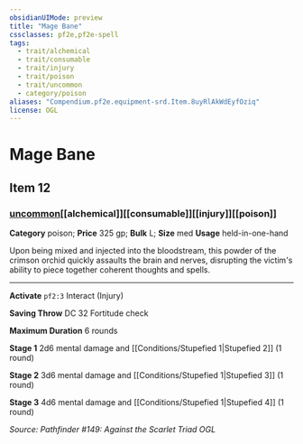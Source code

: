 ```yaml
---
obsidianUIMode: preview
title: "Mage Bane"
cssclasses: pf2e,pf2e-spell
tags:
  - trait/alchemical
  - trait/consumable
  - trait/injury
  - trait/poison
  - trait/uncommon
  - category/poison
aliases: "Compendium.pf2e.equipment-srd.Item.8uyRlAkWdEyfOziq"
license: OGL
---
```

# Mage Bane
## Item 12
### [uncommon](uncommon "Uncommon Rarity Trait")[[alchemical]][[consumable]][[injury]][[poison]]

**Category** poison; 
**Price** 325 gp; 
**Bulk** L; **Size** med
**Usage** held-in-one-hand

Upon being mixed and injected into the bloodstream, this powder of the crimson orchid quickly assaults the brain and nerves, disrupting the victim's ability to piece together coherent thoughts and spells.

* * *

**Activate** `pf2:3` Interact (Injury)

**Saving Throw** DC 32 Fortitude check

**Maximum Duration** 6 rounds

**Stage 1** 2d6 mental damage and [[Conditions/Stupefied 1|Stupefied 2]] (1 round)

**Stage 2** 3d6 mental damage and [[Conditions/Stupefied 1|Stupefied 3]] (1 round)

**Stage 3** 4d6 mental damage and [[Conditions/Stupefied 1|Stupefied 4]] (1 round)

*Source: Pathfinder #149: Against the Scarlet Triad*
*OGL*